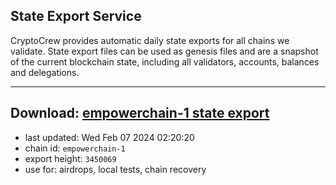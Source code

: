 ## State Export Service
CryptoCrew provides automatic daily state exports for all chains we validate. State export files can be used as genesis files and are a snapshot of the current blockchain state, including all validators, accounts, balances and delegations.

---
**Download: [empowerchain-1 state export](https://dl.ccvalidators.com/SERVICE/empowerchain/empowerchain-1_export_3450069.json)**
---

- last updated: Wed Feb 07 2024 02:20:20
- chain id: `empowerchain-1`
- export height: `3450069`
- use for: airdrops, local tests, chain recovery
